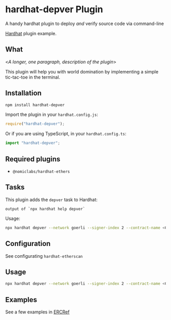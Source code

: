 # hardhat-depver Plugin

A handy hardhat plugin to deploy *and* verify source code via command-line

[Hardhat](https://hardhat.org) plugin example.

## What

<_A longer, one paragraph, description of the plugin_>

This plugin will help you with world domination by implementing a simple tic-tac-toe in the terminal.

## Installation

```bash
npm install hardhat-depver
```

Import the plugin in your `hardhat.config.js`:

```js
require("hardhat-depver");
```

Or if you are using TypeScript, in your `hardhat.config.ts`:

```ts
import "hardhat-depver";
```


## Required plugins

- `@nomiclabs/hardhat-ethers`

## Tasks

This plugin adds the `depver` task to Hardhat:

```
output of `npx hardhat help depver`
```

Usage:

```sh
npx hardhat depver --network goerli --signer-index 2 --contract-name <ContractName>
```

## Configuration

See configurating `hardhat-etherscan`

## Usage

```sh
npx hardhat depver --network goerli --signer-index 2 --contract-name <ContractName>
```

## Examples

See a few examples in [ERCRef](https://github.com/ercref/ercref-contracts/blob/bfe09ef629c53dc738b4097cf97326f0e913bd55/ERCs/eip-5298/package.json#L26)
